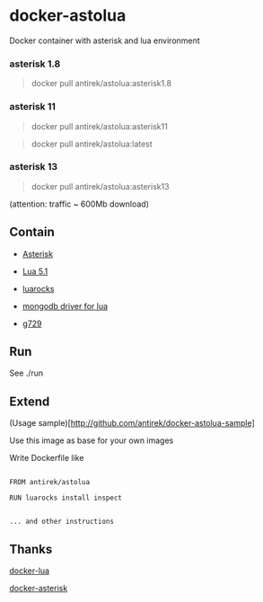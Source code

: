 # docker-astolua

Docker container with asterisk and lua environment


### asterisk 1.8

> docker pull antirek/astolua:asterisk1.8

### asterisk 11

> docker pull antirek/astolua:asterisk11

> docker pull antirek/astolua:latest

### asterisk 13

> docker pull antirek/astolua:asterisk13


(attention: traffic ~ 600Mb download)


## Contain

- [Asterisk](http://www.asterisk.org/)

- [Lua 5.1](http://www.lua.org/)

- [luarocks](https://luarocks.org/)

- [mongodb driver for lua](https://github.com/moai/luamongo)

- [g729](http://asterisk.hosting.lv/)



## Run

See ./run


## Extend

(Usage sample)[http://github.com/antirek/docker-astolua-sample]

Use this image as base for your own images

Write Dockerfile like

`````

FROM antirek/astolua

RUN luarocks install inspect


... and other instructions

`````




## Thanks

[docker-lua](https://github.com/niaquinto/docker-lua)

[docker-asterisk](https://github.com/dougbtv/docker-asterisk)

